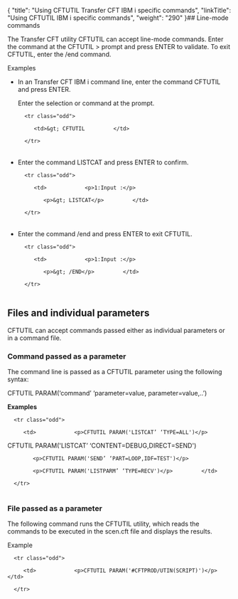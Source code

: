 {
    "title": "Using CFTUTIL Transfer CFT IBM i specific commands",
    "linkTitle": "Using CFTUTIL IBM i specific commands",
    "weight": "290"
}## Line-mode commands

The Transfer CFT utility CFTUTIL can accept line-mode commands. Enter the command at the CFTUTIL &gt; prompt and press ENTER to validate. To exit CFTUTIL, enter the /end command.

Examples

-   In an Transfer CFT IBM i command line, enter the command CFTUTIL and press ENTER.

    Enter the selection or command at the prompt.

    <table data-cellspacing="0">
       <tbody>
          <tr class="odd">
             <td>&gt; CFTUTIL         </td>
          </tr>
       </tbody>
    </table>

-   Enter the command LISTCAT and press ENTER to confirm.
    <table data-cellspacing="0">
       <tbody>
          <tr class="odd">
             <td>            <p>1:Input :</p>
                <p>&gt; LISTCAT</p>         </td>
          </tr>
       </tbody>
    </table>

-   Enter the command /end and press ENTER to exit CFTUTIL.
    <table data-cellspacing="0">
       <tbody>
          <tr class="odd">
             <td>            <p>1:Input :</p>
                <p>&gt; /END</p>         </td>
          </tr>
       </tbody>
    </table>

## Files and individual parameters

CFTUTIL can accept commands passed either as individual parameters or in a command file.

### Command passed as a parameter

The command line is passed as a CFTUTIL parameter using the following syntax:

CFTUTIL PARAM(‘command’ ‘parameter=value, parameter=value,..’)

**Examples**

<table data-cellspacing="0">
   <tbody>
      <tr class="odd">
         <td>            <p>CFTUTIL PARAM('LISTCAT’ ‘TYPE=ALL')</p>
CFTUTIL PARAM('LISTCAT’ ‘CONTENT=DEBUG,DIRECT=SEND')
            <p>CFTUTIL PARAM('SEND’ ‘PART=LOOP,IDF=TEST')</p>
            <p>CFTUTIL PARAM('LISTPARM’ ‘TYPE=RECV')</p>         </td>
      </tr>
   </tbody>
</table>

### File passed as a parameter

The following command runs the CFTUTIL utility, which reads the commands to be executed in the scen.cft file and displays the results.

Example

<table data-cellspacing="0">
   <tbody>
      <tr class="odd">
         <td>            <p>CFTUTIL PARAM('#CFTPROD/UTIN(SCRIPT)')</p>         </td>
      </tr>
   </tbody>
</table>
